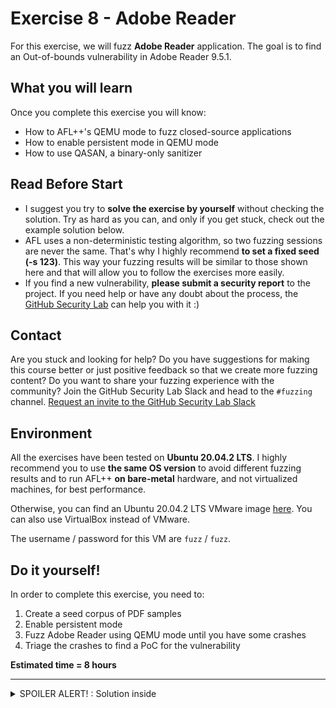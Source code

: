 # Exercise 8 - Adobe Reader

For this exercise, we will fuzz **Adobe Reader** application. The goal is to find an Out-of-bounds vulnerability in Adobe Reader 9.5.1.

## What you will learn
Once you complete this exercise you will know:
- How to AFL++'s QEMU mode to fuzz closed-source applications
- How to enable persistent mode in QEMU mode
- How to use QASAN, a binary-only sanitizer

## Read Before Start
- I suggest you try to **solve the exercise by yourself** without checking the solution. Try as hard as you can, and only if you get stuck, check out the example solution below.
- AFL uses a non-deterministic testing algorithm, so two fuzzing sessions are never the same. That's why I highly recommend **to set a fixed seed (-s 123)**. This way your fuzzing results will be similar to those shown here and that will allow you to follow the exercises more easily.  
- If you find a new vulnerability, **please submit a security report** to the project. If you need help or have any doubt about the process, the [GitHub Security Lab](mailto:securitylab.github.com) can help you with it :)

## Contact
Are you stuck and looking for help? Do you have suggestions for making this course better or just positive feedback so that we create more fuzzing content?
Do you want to share your fuzzing experience with the community?
Join the GitHub Security Lab Slack and head to the `#fuzzing` channel. [Request an invite to the GitHub Security Lab Slack](mailto:securitylab-social@github.com?subject=Request%20an%20invite%20to%20the%20GitHub%20Security%20Lab%20Slack)

## Environment

All the exercises have been tested on **Ubuntu 20.04.2 LTS**. I highly recommend you to use **the same OS version** to avoid different fuzzing results and to run AFL++ **on bare-metal** hardware, and not virtualized machines, for best performance.

Otherwise, you can find an Ubuntu 20.04.2 LTS VMware image [here](https://drive.google.com/file/d/1_m1x-SHcm7Muov2mlmbbt8nkrMYp0Q3K/view?usp=sharing). You can also use VirtualBox instead of VMware.

The username / password for this VM are `fuzz` / `fuzz`.

## Do it yourself!
In order to complete this exercise, you need to:
1) Create a seed corpus of PDF samples
2) Enable persistent mode
3) Fuzz Adobe Reader using QEMU mode until you have some crashes
4) Triage the crashes to find a PoC for the vulnerability


**Estimated time = 8 hours**

---------------------------------------------------------------------------------------------------------------------------------------------------

<details>
  <summary>SPOILER ALERT! : Solution inside</summary>

### AFL++'s QEMU installation

First of all, we need afl-qemu installed in our system. You can check it with the following command:

```
afl-qemu-trace --help
```

and you should see something like that:

![](Images/0.png)

If it's not already installed, you can build and install it with:

```
sudo apt install ninja-build libc6-dev-i386
cd ~/Downloads/AFLplusplus/qemu_mode/
CPU_TARGET=i386 ./build_qemu_support.sh
make distrib
sudo make install
```

where ``/Downloads/AFLplusplus/`` is the [AFL++ root folder](../Exercise%201#install-afl)

### Adobe Reader installation

Install dependencies:
```
sudo apt-get install libxml2:i386
```

Download and uncompress ``AdbeRdr9.5.1-1_i386linux_enu.deb``:

```
wget ftp://ftp.adobe.com/pub/adobe/reader/unix/9.x/9.5.1/enu/AdbeRdr9.5.1-1_i386linux_enu.deb
```

Now, we can install it with:

```
sudo dpkg -i AdbeRdr9.5.1-1_i386linux_enu.deb
```

Then just type:

```
./opt/Adobe/Reader9/bin/acroread
```

Accept the License Agreement and you should see the Adobe Reader interface:

![](Images/4.png)

If you type

```
/opt/Adobe/Reader9/bin/acroread -help 
```

you can also see the list of available command line options

### Seed corpus creation

For this exercise, I'll make use of a corpus downloaded from **SafeDocs "Issue Tracker" Corpus**. You can find more information about this PDF Corpus [here](https://www.pdfa.org/a-new-stressful-pdf-corpus/).

Download and uncompress the corpus:
```
wget https://corpora.tika.apache.org/base/packaged/pdfs/archive/pdfs_202002/libre_office.zip
unzip libre_office.zip -d extracted
```

Now, we will copy only files **smaller than 2 kB**, to speedup the fuzzing process:
```
mkdir -p $HOME/fuzzing_adobe/afl_in
find ./extracted -type f -size -2k \
    -exec cp {} $HOME/fuzzing_adobe/afl_in \;
```


### First approach

The simplest way to fuzz closed-source applications is just running afl-fuzz with the **-Q argument**.

You need to take care when you run afl-fuzz, because ``/opt/Adobe/Reader9/bin/acroread`` is a shell-script. The real binary path is the following one ``/opt/Adobe/Reader9/Reader/intellinux/bin/acroread``.

But if you try to execute it you will get an error like this: ``acroread must be executed from the startup script``. That's why we need to set the ``ACRO_INSTALL_DIR`` and ``ACRO_CONFIG`` envvars. We will also set ``LD_LIBRARY_PATH`` to define the directory in which to search for dynamically linkable libraries.

Said that, you can run the fuzzer with the following command:
```
ACRO_INSTALL_DIR=/opt/Adobe/Reader9/Reader ACRO_CONFIG=intellinux LD_LIBRARY_PATH=$LD_LIBRARY_PATH:'/opt/Adobe/Reader9/Reader/intellinux/lib' afl-fuzz -Q -i ./afl_in/ -o ./afl_out/ -t 2000 -- /opt/Adobe/Reader9/Reader/intellinux/bin/acroread -toPostScript @@
```

And you should see AFL++ running:

![](Images/5.png)

Now, though, the fuzzing speed is really slow: around 7 exec/s on my machine. So, how can we improve the fuzzing speed?

And the answer is... using Persistent fuzzing!

### Persistent approach

As we see in [exercise 6](../Exercise%206), inserting the ``AFL_LOOP`` is the way that we have to tell AFL++ that we want to enable the persistent mode. In this case, however, we don't have access to the source code.

We can instead make use of the AFL_QEMU_PERSISTENT_ADDR to specify the start of the persistent loop. I advise you to set this address to the beginning of a function. You can find more information about AFL_QEMU persistent options [here](https://github.com/AFLplusplus/AFLplusplus/blob/stable/qemu_mode/README.persistent.md).

For finding an appropriate offset we can make use of a disassembler like IDA or Ghidra. In my case, I chose the following offset ``0x08546a00``:

![](Images/6.png)

There is an easier alternative to use a disassembler: to use **callgrind**.

First of all, we will install valgrind and kcachegrind with the following command line:

```
sudo apt-get install valgrind
sudo apt-get install kcachegrind
```

Now, we can generate a callgrind report with:

```
ACRO_INSTALL_DIR=/opt/Adobe/Reader9/Reader ACRO_CONFIG=intellinux LD_LIBRARY_PATH=$LD_LIBRARY_PATH:'/opt/Adobe/Reader9/Reader/intellinux/lib' valgrind --tool=callgrind /opt/Adobe/Reader9/Reader/intellinux/bin/acroread -toPostScript [samplePDF]
```

where ``samplePDF`` is the path of a PDF sample. It will generate a ``callgrind.out`` output file in your current folder. Now you can visualize this report running **kachegrind**. Just type:

```
kcachegrind 
```

and you should see something like this:

![](Images/8.png)

I recommend you to look at the ``count`` field in kcachegrind to identify functions that only get executed 1 time, and to try to achieve a **stability score over 90%** in afl-fuzz.
  
We will set also the **AFL_QEMU_PERSISTENT_GPR=1** envvar, that will save the original value of general purpose registers and restore them in each persistent cycle.

Now, we can run the fuzzer with the following command line

```
AFL_QEMU_PERSISTENT_ADDR=0x085478AC AFL_QEMU_PERSISTENT_GPR=1 ACRO_INSTALL_DIR=/opt/Adobe/Reader9/Reader ACRO_CONFIG=intellinux LD_LIBRARY_PATH=$LD_LIBRARY_PATH:'/opt/Adobe/Reader9/Reader/intellinux/lib' afl-fuzz -Q -i ./afl_in/ -o ./afl_out/ -t 2000 -- /opt/Adobe/Reader9/Reader/intellinux/bin/acroread -toPostScript @@
```
As you can see, it gives a x4 improvement in time of execution. Not bad!

![](Images/7.png)

For small projects, this approach might be enough. In a future exercise I will explain a faster approach: **write a custom harness**.

### Triage

In this last step we will try to find a PoC for our OOB read vulnerability.

Unfortunately, if we feed afl-qemu-trace with the crash file:

```
ACRO_INSTALL_DIR=/opt/Adobe/Reader9/Reader ACRO_CONFIG=intellinux LD_LIBRARY_PATH=$LD_LIBRARY_PATH:'/opt/Adobe/Reader9/Reader/intellinux/lib' /usr/local/bin/afl-qemu-trace -- /opt/Adobe/Reader9/Reader/intellinux/bin/acroread -toPostScript [crashFilePath] 
```

(where ``crashFilePath`` is the path of the crash file), all what we can see is a message like this

![](Images/10.png)

We can get a more detailes stacktrace using **QASan**. To enable it we only need to set ``AFL_USE_QASAN=1``. You can find more information about QASAN [here](https://github.com/andreafioraldi/qasan). Now we type:

```
AFL_USE_QASAN=1 ACRO_INSTALL_DIR=/opt/Adobe/Reader9/Reader ACRO_CONFIG=intellinux LD_LIBRARY_PATH=$LD_LIBRARY_PATH:'/opt/Adobe/Reader9/Reader/intellinux/lib' /usr/local/bin/afl-qemu-trace -- /opt/Adobe/Reader9/Reader/intellinux/bin/acroread -toPostScript [crashFilePath] 
```

and we will get a nicer stacktrace:

![](Images/11.png)

</details>
